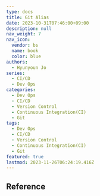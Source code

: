 ```yaml
---
type: docs
title: Git Alias
date: 2023-10-31T07:46:00+09:00
description: null
nav_weight: 7
nav_icon:
  vendor: bs
  name: book
  color: blue
authors:
  - Hyunyoun Jo
series:
  - CI/CD
  - Dev Ops
categories:
  - Dev Ops
  - CI/CD
  - Version Control
  - Continuous Integration(CI)
  - Git
tags:
  - Dev Ops
  - CI/CD
  - Version Control
  - Continuous Integration(CI)
  - Git
featured: true
lastmod: 2023-11-26T06:24:19.416Z
---
```


## Reference
